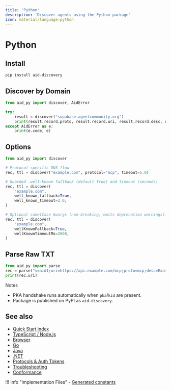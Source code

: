 ```yaml
---
title: 'Python'
description: 'Discover agents using the Python package'
icon: material/language-python
---
```


# Python

## Install

```bash
pip install aid-discovery
```

## Discover by Domain

```python
from aid_py import discover, AidError

try:
    result = discover("supabase.agentcommunity.org")
    print(result.record.proto, result.record.uri, result.record.desc, result.ttl)
except AidError as e:
    print(e.code, e)
```

## Options

```python
from aid_py import discover

# Protocol-specific DNS flow
rec, ttl = discover("example.com", protocol="mcp", timeout=5.0)

# Guarded .well-known fallback (default True) and timeout (seconds)
rec, ttl = discover(
    "example.com",
    well_known_fallback=True,
    well_known_timeout=2.0,
)

# Optional camelCase kwargs (non-breaking, emits deprecation warnings):
rec, ttl = discover(
    "example.com",
    wellKnownFallback=True,
    wellKnownTimeoutMs=2000,
)
```

## Parse Raw TXT

```python
from aid_py import parse
rec = parse("v=aid1;uri=https://api.example.com/mcp;proto=mcp;desc=Example")
print(rec.uri)
```

Notes

- PKA handshake runs automatically when `pka`/`kid` are present.
- Package is published on PyPI as `aid-discovery`.

## See also

- [Quick Start index](./index.md)
- [TypeScript / Node.js](./quickstart_ts.md)
- [Browser](./quickstart_browser.md)
- [Go](./quickstart_go.md)
- [Java](./quickstart_java.md)
- [.NET](./quickstart_dotnet.md)
- [Protocols & Auth Tokens](../Reference/protocols.md)
- [Troubleshooting](../Reference/troubleshooting.md)
- [Conformance](../Tooling/conformance.md)

!!! info "Implementation Files" - [Generated constants](../packages/aid-py/aid_py/constants.py)
